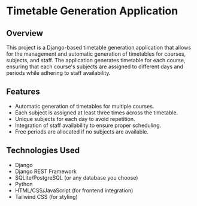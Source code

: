 # Timetable Generation Application

## Overview

This project is a Django-based timetable generation application that allows for the management and automatic generation of timetables for courses, 
subjects, and staff. The application generates timetable for each course, ensuring that each course's subjects are assigned to different days and periods 
while adhering to staff availability.

## Features

- Automatic generation of timetables for multiple courses.
- Each subject is assigned at least three times across the timetable.
- Unique subjects for each day to avoid repetition.
- Integration of staff availability to ensure proper scheduling.
- Free periods are allocated if no subjects are available.

## Technologies Used

- Django
- Django REST Framework
- SQLite/PostgreSQL (or any database you choose)
- Python
- HTML/CSS/JavaScript (for frontend integration)
- Tailwind CSS (for styling)


